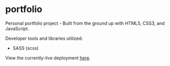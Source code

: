 # portfolio
Personal portfolio project - Built from the ground up with HTML5, CSS3, and JavaScript.

Developer tools and libraries utilized:
- SASS (scss)

View the currently-live deployment [here](http://carsonbartholomew.me/).
